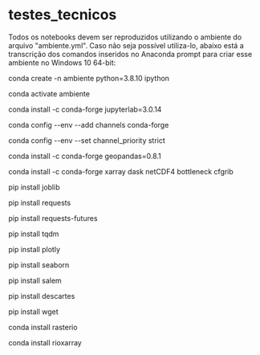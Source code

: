# testes_tecnicos
Todos os notebooks devem ser reproduzidos utilizando o ambiente do arquivo "ambiente.yml".
Caso não seja possível utiliza-lo, abaixo está a transcrição dos comandos inseridos no Anaconda prompt para criar esse ambiente no Windows 10 64-bit:


conda create -n ambiente python=3.8.10 ipython 

conda activate ambiente

conda install -c conda-forge jupyterlab=3.0.14

conda config --env --add channels conda-forge

conda config --env --set channel_priority strict

conda install -c conda-forge geopandas=0.8.1

conda install -c conda-forge xarray dask netCDF4 bottleneck cfgrib

pip install joblib

pip install requests

pip install requests-futures

pip install tqdm

pip install plotly

pip install seaborn

pip install salem

pip install descartes

pip install wget

conda install rasterio

conda install rioxarray
